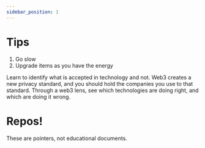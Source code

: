 ```yaml
---
sidebar_position: 1
---
```

# Tips

1. Go slow
2. Upgrade items as you have the energy

Learn to identify what is accepted in technology and not.
Web3 creates a new privacy standard, and you should hold the companies you use to that standard.
Through a web3 lens, see which technologies are doing right, and which are doing it wrong.

# Repos!

These are pointers, not educational documents.

